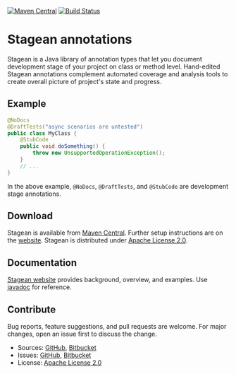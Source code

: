 [![Maven Central](https://img.shields.io/maven-central/v/com.machinezoo.stagean/stagean)](https://search.maven.org/artifact/com.machinezoo.stagean/stagean)
[![Build Status](https://travis-ci.com/robertvazan/stagean.svg?branch=master)](https://travis-ci.com/robertvazan/stagean)

# Stagean annotations #

Stagean is a Java library of annotation types that let you document development stage of your project on class or method level. Hand-edited Stagean annotations complement automated coverage and analysis tools to create overall picture of project's state and progress.

## Example ##

```java
@NoDocs
@DraftTests("async scenarios are untested")
public class MyClass {
    @StubCode
    public void doSomething() {
        throw new UnsupportedOperationException();
    }
    // ...
}
```

In the above example, `@NoDocs`, `@DraftTests`, and `@StubCode` are development stage annotations.

## Download ##

Stagean is available from [Maven Central](https://search.maven.org/artifact/com.machinezoo.stagean/stagean). Further setup instructions are on the [website](https://stagean.machinezoo.com/). Stagean is distributed under [Apache License 2.0](LICENSE).

## Documentation ##

[Stagean website](https://stagean.machinezoo.com/) provides background, overview, and examples. Use [javadoc](https://stagean.machinezoo.com/javadoc/com/machinezoo/stagean/package-summary.html) for reference.

## Contribute ##

Bug reports, feature suggestions, and pull requests are welcome. For major changes, open an issue first to discuss the change.

* Sources: [GitHub](https://github.com/robertvazan/stagean), [Bitbucket](https://bitbucket.org/robertvazan/stagean)
* Issues: [GitHub](https://github.com/robertvazan/stagean/issues), [Bitbucket](https://bitbucket.org/robertvazan/stagean/issues)
* License: [Apache License 2.0](LICENSE)

